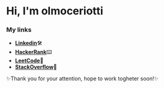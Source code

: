 # Hi, I'm olmoceriotti

### My links

- [**Linkedin**](https://www.linkedin.com/in/olmoceriotti/)🛠
- [**HackerRank**](https://www.hackerrank.com/olmoceriotti)⌨️
- [**LeetCode**](https://leetcode.com/olmoceriotti/)📝
- [**StackOverflow**](https://stackoverflow.com/users/17097651/olmoceriotti)💭

✨Thank you for your attention, hope to work togheter soon!✨
<!--
[![Top Langs](https://github-readme-stats.vercel.app/api/top-langs/?username=olmoceriotti&layout=compact&langs_count=15&hide_progress=true&hide=html)](https://github.com/anuraghazra/github-readme-stats)
-->

<!---
olmoceriotti/olmoceriotti is a ✨ special ✨ repository because its `README.md` (this file) appears on your GitHub profile.
You can click the Preview link to take a look at your changes.
--->

